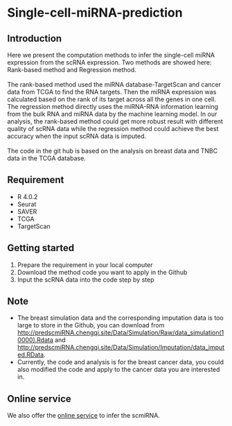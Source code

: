 # Single-cell-miRNA-prediction
## Introduction
Here we present the computation methods to infer the single-cell miRNA expression from the scRNA expression.
Two methods are showed here: Rank-based method and Regression method.<br>
<br>
The rank-based method used the miRNA database-TargetScan and cancer data from TCGA to find the RNA targets. Then the miRNA expression was calculated based on the rank
of its target across all the genes in one cell. The regression method directly uses the miRNA-RNA information learning from the bulk RNA and miRNA data by the machine learning model. In our analysis, the rank-based method could get more robust result with different quality of scRNA data while the regression method could achieve the best accuracy when the input scRNA data is imputed.<br>
<br>
The code in the git hub is based on the analysis on breast data and TNBC data in the TCGA database.
## Requirement
* R 4.0.2
* Seurat
* SAVER
* TCGA
* TargetScan
## Getting started
1. Prepare the requirement in your local computer
2. Download the method code you want to apply in the Github
3. Input the scRNA data into the code step by step
## Note
* The breast simulation data and the corresponding imputation data is too large to store in the Github, you can download from http://predscmiRNA.chengqi.site/Data/Simulation/Raw/data_simulation(10000).Rdata and http://predscmiRNA.chengqi.site/Data/Simulation/Imputation/data_imputed.RData.
* Currently, the code and analysis is for the breast cancer data, you could also modified the code and apply to the cancer data you are interested in.
## Online service
We also offer the [online service](http://predscmiRNA.chengqi.site/PredscmiRNA) to infer the scmiRNA.
